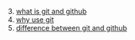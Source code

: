 
3. [what is git and github](https://www.youtube.com/watch?v=uUuTYDg9XoI)
4. [why use git](https://www.git-tower.com/learn/git/ebook/en/command-line/basics/why-use-version-control)
5. [difference between git and github](https://www.youtube.com/watch?v=xKVlZ3wFVKA)